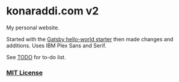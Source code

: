 # konaraddi.com v2

My personal website. 

Started with the [Gatsby hello-world starter](https://github.com/gatsbyjs/gatsby-starter-hello-world) then made changes and additions. Uses IBM Plex Sans and Serif.

See [TODO](./TODO.md) for to-do list.

### [MIT License](./LICENSE)
